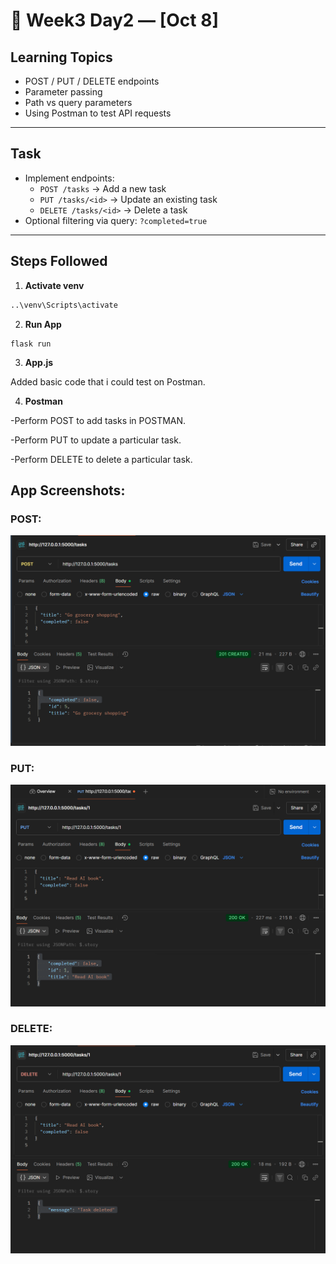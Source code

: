 # 📝 Week3 Day2 — [Oct 8]

## Learning Topics
- POST / PUT / DELETE endpoints
- Parameter passing
- Path vs query parameters
- Using Postman to test API requests

---

## Task
- Implement endpoints:  
  - `POST /tasks` → Add a new task  
  - `PUT /tasks/<id>` → Update an existing task  
  - `DELETE /tasks/<id>` → Delete a task  
- Optional filtering via query: `?completed=true`

---

## Steps Followed

1. **Activate venv**
```bash
..\venv\Scripts\activate
```

2. **Run App**
```
flask run
```

3. **App.js**

Added basic code that i could test on Postman.

4. **Postman**

-Perform POST to add tasks in POSTMAN.

-Perform PUT to update a particular task.

-Perform DELETE to delete a particular task.


## App Screenshots:

### POST:
![POST](postt.png)


### PUT:
![PUT](put.png)



### DELETE:
![DELETE](delete.png)





